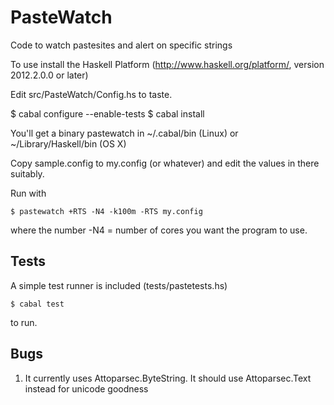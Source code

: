 PasteWatch
==========


Code to watch pastesites and alert on specific strings

To use install the Haskell Platform (http://www.haskell.org/platform/, version 2012.2.0.0 or later)

Edit src/PasteWatch/Config.hs to taste.

$ cabal configure --enable-tests
$ cabal install

You'll get a binary pastewatch in ~/.cabal/bin (Linux) or ~/Library/Haskell/bin (OS X)

Copy sample.config to my.config (or whatever) and edit the values in there suitably.

Run with
```
$ pastewatch +RTS -N4 -k100m -RTS my.config
```
where the number -N4 = number of cores you want the program to use.

Tests
-----

A simple test runner is included (tests/pastetests.hs)
```
$ cabal test
```
to run.

Bugs
----

1) It currently uses Attoparsec.ByteString. It should use Attoparsec.Text instead for unicode goodness


